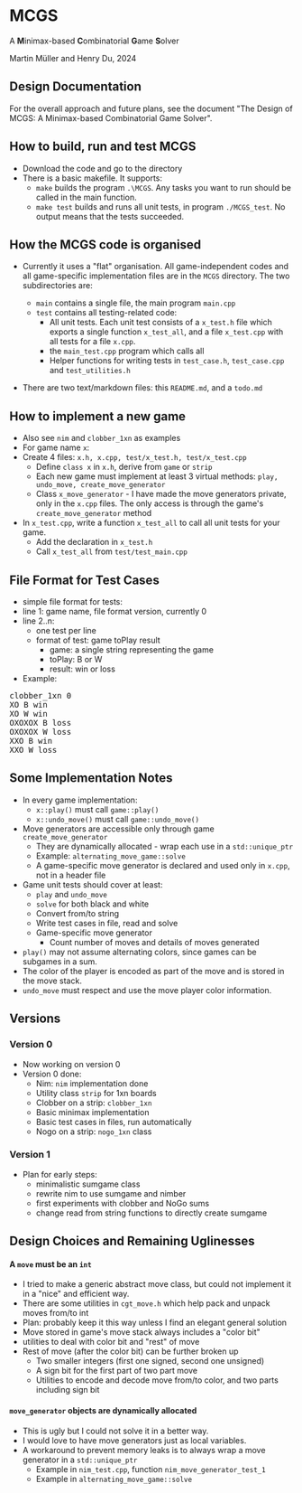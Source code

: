 # MCGS

A **M**inimax-based **C**ombinatorial **G**ame **S**olver

Martin Müller and Henry Du, 2024

## Design Documentation
For the overall approach and future plans, see the document "The Design of MCGS:
A Minimax-based Combinatorial Game Solver".

## How to build, run and test MCGS
- Download the code and go to the directory
- There is a basic makefile. It supports:
    - `make` builds the program `.\MCGS`. Any tasks you want to run should be called in the main function.
    - `make test` builds and runs all unit tests, in program `./MCGS_test`. No output means that the tests succeeded.

## How the MCGS code is organised
- Currently it uses a "flat" organisation. All game-independent 
codes and all game-specific implementation files are in the `MCGS` directory.  The two subdirectories are:
    - `main` contains a single file, the main program `main.cpp`
    - `test` contains all testing-related code:
        - All unit tests. Each unit test consists of a `x_test.h` file which exports a single function `x_test_all`, and a file `x_test.cpp` with all tests for a file `x.cpp`.
        - the `main_test.cpp` program which calls all 
        - Helper functions for writing tests in `test_case.h`, `test_case.cpp` and `test_utilities.h`
    
- There are two text/markdown files: this `README.md`, and a `todo.md`

## How to implement a new game
- Also see `nim` and `clobber_1xn` as examples
- For game name `x`:
- Create 4 files: `x.h, x.cpp, test/x_test.h, test/x_test.cpp`
    - Define `class x` in `x.h`, derive from `game` or `strip`
    - Each new game must implement at least 3 virtual methods: 
    `play, undo_move, create_move_generator`
    - Class `x_move_generator` - I have made the move generators private, only in the `x.cpp` files. The only access is through the game's `create_move_generator` method
- In `x_test.cpp`, write a function `x_test_all` to call all unit tests for your game. 
    - Add the declaration in `x_test.h` 
    - Call `x_test_all` from `test/test_main.cpp`

## File Format for Test Cases
- simple file format for tests:
- line 1: game name, file format version, currently 0
- line 2..n:
    - one test per line
    - format of test: game toPlay result
        - game: a single string representing the game
        - toPlay: B or W
        - result: win or loss
- Example:
<pre>
clobber_1xn 0
XO B win
XO W win
OXOXOX B loss
OXOXOX W loss
XXO B win
XXO W loss
</pre>

## Some Implementation Notes
- In every game implementation:
    - `x::play()` must call `game::play()`
    - `x::undo_move()` must call `game::undo_move()`
- Move generators are accessible only through game `create_move_generator`
    - They are dynamically allocated - wrap each use in a `std::unique_ptr`
    - Example: `alternating_move_game::solve`
    - A game-specific move generator is declared and used only in `x.cpp`, not in a header file
- Game unit tests should cover at least:
    - `play` and `undo_move`
    - `solve` for both black and white
    - Convert from/to string
    - Write test cases in file, read and solve
    - Game-specific move generator
        - Count number of moves and details of moves generated
- `play()` may not assume alternating colors, since games can be subgames 
in a sum. 
- The color of the player is encoded as part of the move 
and is stored in the move stack. 
- `undo_move` must respect and use the move player color information.

## Versions
### Version 0
- Now working on version 0
- Version 0 done:
    - Nim: `nim` implementation done
    - Utility class `strip` for 1xn boards
    - Clobber on a strip: `clobber_1xn`
    - Basic minimax implementation
    - Basic test cases in files, run automatically
    - Nogo on a strip: `nogo_1xn` class

### Version 1
- Plan for early steps:
    - minimalistic sumgame class
    - rewrite nim to use sumgame and nimber
    - first experiments with clobber and NoGo sums
    - change read from string functions to directly create sumgame
    
## Design Choices and Remaining Uglinesses
#### A `move` must be an `int` 
- I tried to make a generic abstract move class, but could not implement it in a "nice" and efficient way.
- There are some utilities in `cgt_move.h` which help pack and unpack moves from/to int
- Plan: probably keep it this way unless I find an elegant general solution
- Move stored in game's move stack always includes a "color bit"
- utilities to deal with color bit and "rest" of move
- Rest of move (after the color bit) can be further broken up
    - Two smaller integers (first one signed, second one unsigned)
    - A sign bit for the first part of two part move
    - Utilities to encode and decode move from/to color, 
    and two parts including sign bit

#### `move_generator` objects are dynamically allocated
- This is ugly but I could not solve it in a better way. 
- I would love to have move generators just as local variables.
- A workaround to prevent memory leaks is to always wrap 
a move generator in a `std::unique_ptr` 
    - Example in `nim_test.cpp`, 
    function `nim_move_generator_test_1`
    - Example in `alternating_move_game::solve`

